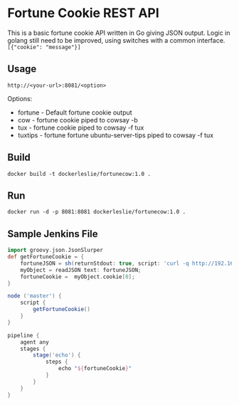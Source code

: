 # Fortune Cookie REST API

This is a basic fortune cookie API written in Go giving JSON output. Logic in golang still need to be improved, using switches with a common interface.
<br>
`[{"cookie": "message"}]`

## Usage
`http://<your-url>:8081/<option>`

Options:
* fortune - Default fortune cookie output
* cow - fortune cookie piped to cowsay -b
* tux - fortune cookie piped to cowsay -f tux
* tuxtips - fortune fortune ubuntu-server-tips piped to cowsay -f tux

## Build
`docker build -t dockerleslie/fortunecow:1.0 .`

## Run
`docker run -d -p 8081:8081 dockerleslie/fortunecow:1.0 .`


## Sample Jenkins File
```groovy
import groovy.json.JsonSlurper
def getFortuneCookie = {
    fortuneJSON = sh(returnStdout: true, script: 'curl -q http://192.168.1.100:8081/tuxtips')
    myObject = readJSON text: fortuneJSON;
    fortuneCookie =  myObject.cookie[0];
}

node ('master') {
    script {
        getFortuneCookie()
    }
}

pipeline {
    agent any
    stages {
        stage('echo') {
            steps {
                echo "${fortuneCookie}"
            }
        }
    }
}
```

